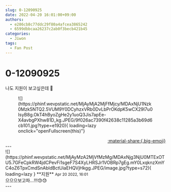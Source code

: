 ```yaml
---
slug: 0-12090925
date: 2022-04-20 16:01:00+09:00
authors:
  - e286cb8c77ddc29f80a4afcea3865242
  - 6599dbbcaa26237c2ab0f3becb421b45
categories:
  - Jiwon
tags:
  - Fan Post
---
```


# 0-12090925

<div class="post-container" markdown="1">
<div class="content-container md-sidebar__scrollwrap" markdown="1">

나도 지원이 보고싶은데 🥲
<figure markdown="1">
![](https://phinf.wevpstatic.net/MjAyMjA2MjFfMjcy/MDAxNjU1Nzk0Mzk5NTQ2.5VUM9Y0DCyhzxVRb0DvLbPrOKdpK5wCX29l7u0IsyB8g.OkT4hByoZgHe2y1uoQ3Jis7apEe-X4avbgPXhw81D_kg.JPEG/9f026ac7390f42638c11285a3b69d6cb101.jpg?type=e1920){ loading=lazy onclick="openFullscreen(this)"}
</figure>


</div>
</div>

<div style="text-align: right;" markdown="1">
<a href="https://weverse.io/fromis9/fanpost/0-12090925" style="text-align: right;">:material-share:{.big-emoji}</a>
</div>
---

<div class="comments-container md-sidebar__scrollwrap" markdown="1">
<div class="comment" markdown="1">
<div class='id-container' markdown="1">
![](https://phinf.wevpstatic.net/MjAyMzA2MjVfMzMg/MDAxNjg3NjU0MTExOTU5.7GFeCpkRW4jdCPevFi1sgeF7S4XyLHRSJr1VOBRp7gEg.mY0LxqknzXmYC4oZ6TpxCmdSnAbldBctUiaEHQVjHkgg.JPEG/image.jpg?type=s72){ loading=lazy }
**<span class="artist">지원</span>** <small>Apr 20 2022, 16:01</small><br>
</div>
<div class='comment-body' markdown="1">
으으으보고파...!!!😓😓
</div>
</div>
</div>
---
